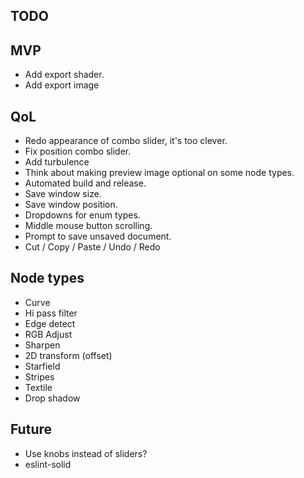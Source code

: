 ## TODO

## MVP

* Add export shader.
* Add export image

## QoL

* Redo appearance of combo slider, it's too clever.
* Fix position combo slider.
* Add turbulence
* Think about making preview image optional on some node types.
* Automated build and release.
* Save window size.
* Save window position.
* Dropdowns for enum types.
* Middle mouse button scrolling.
* Prompt to save unsaved document.
* Cut / Copy / Paste / Undo / Redo

## Node types

* Curve
* Hi pass filter
* Edge detect
* RGB Adjust
* Sharpen
* 2D transform (offset)
* Starfield
* Stripes
* Textile
* Drop shadow

## Future

* Use knobs instead of sliders?
* eslint-solid
